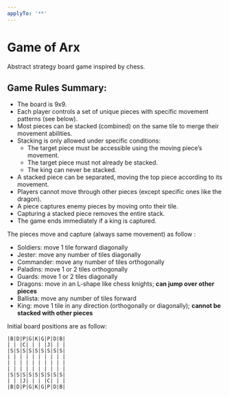 ```yaml
---
applyTo: '**'
---
```

# Game of Arx
Abstract strategy board game inspired by chess.

## Game Rules Summary:
- The board is 9x9.
- Each player controls a set of unique pieces with specific movement patterns (see below).
- Most pieces can be stacked (combined) on the same tile to merge their movement abilities.
- Stacking is only allowed under specific conditions:
    - The target piece must be accessible using the moving piece’s movement.
    - The target piece must not already be stacked.
    - The king can never be stacked.
- A stacked piece can be separated, moving the top piece according to its movement.
- Players cannot move through other pieces (except specific ones like the dragon).
- A piece captures enemy pieces by moving onto their tile.
- Capturing a stacked piece removes the entire stack.
- The game ends immediately if a king is captured.

The pieces move and capture (always same movement) as follow :
- Soldiers: move 1 tile forward diagonally
- Jester: move any number of tiles diagonally
- Commander: move any number of tiles orthogonally
- Paladins: move 1 or 2 tiles orthogonally
- Guards: move 1 or 2 tiles diagonally
- Dragons: move in an L-shape like chess knights; **can jump over other pieces**
- Ballista: move any number of tiles forward
- King: move 1 tile in any direction (orthogonally or diagonally); **cannot be stacked with other pieces**

Initial board positions are as follow:
```
|B|D|P|G|K|G|P|D|B|
| | |C| | | |J| | |
|S|S|S|S|S|S|S|S|S|
| | | | | | | | | |
| | | | | | | | | |
| | | | | | | | | |
|S|S|S|S|S|S|S|S|S|
| | |J| | | |C| | |
|B|D|P|G|K|G|P|D|B|
```
